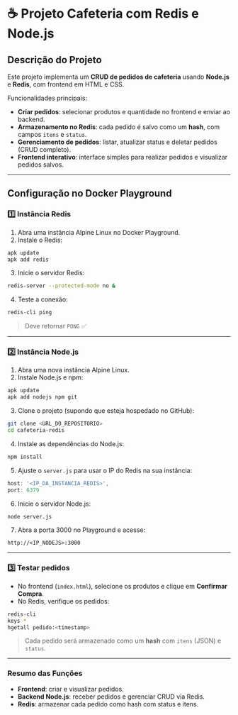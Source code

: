 # ☕ Projeto Cafeteria com Redis e Node.js

## **Descrição do Projeto**

Este projeto implementa um **CRUD de pedidos de cafeteria** usando **Node.js** e **Redis**, com frontend em HTML e CSS.

Funcionalidades principais:

* **Criar pedidos**: selecionar produtos e quantidade no frontend e enviar ao backend.
* **Armazenamento no Redis**: cada pedido é salvo como um **hash**, com campos `itens` e `status`.
* **Gerenciamento de pedidos**: listar, atualizar status e deletar pedidos (CRUD completo).
* **Frontend interativo**: interface simples para realizar pedidos e visualizar pedidos salvos.

---

## **Configuração no Docker Playground**

### **1️⃣ Instância Redis**

1. Abra uma instância Alpine Linux no Docker Playground.
2. Instale o Redis:

```bash
apk update
apk add redis
```

3. Inicie o servidor Redis:

```bash
redis-server --protected-mode no &
```

4. Teste a conexão:

```bash
redis-cli ping
```

> Deve retornar `PONG` ✅

---

### **2️⃣ Instância Node.js**

1. Abra uma nova instância Alpine Linux.
2. Instale Node.js e npm:

```bash
apk update
apk add nodejs npm git
```

3. Clone o projeto (supondo que esteja hospedado no GitHub):

```bash
git clone <URL_DO_REPOSITORIO>
cd cafeteria-redis
```

4. Instale as dependências do Node.js:

```bash
npm install
```

5. Ajuste o `server.js` para usar o IP do Redis na sua instância:

```javascript
host: '<IP_DA_INSTANCIA_REDIS>',
port: 6379
```

6. Inicie o servidor Node.js:

```bash
node server.js
```

7. Abra a porta 3000 no Playground e acesse:

```
http://<IP_NODEJS>:3000
```

---

### **3️⃣ Testar pedidos**

* No frontend (`index.html`), selecione os produtos e clique em **Confirmar Compra**.
* No Redis, verifique os pedidos:

```bash
redis-cli
keys *
hgetall pedido:<timestamp>
```

> Cada pedido será armazenado como um **hash** com `itens` (JSON) e `status`.

---

### **Resumo das Funções**

* **Frontend**: criar e visualizar pedidos.
* **Backend Node.js**: receber pedidos e gerenciar CRUD via Redis.
* **Redis**: armazenar cada pedido como hash com status e itens.


